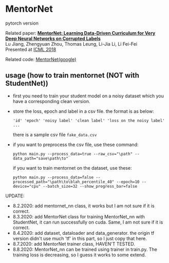 # MentorNet
pytorch version

Related paper:
**<a href="https://arxiv.org/abs/1712.05055">MentorNet: Learning Data-Driven Curriculum for Very Deep Neural Networks on Corrupted Labels
</a>**
<br>
Lu Jiang, Zhengyuan Zhou, Thomas Leung, Li-Jia Li, Li Fei-Fei
<br>
Presented at [ICML 2018](https://icml.cc/Conferences/2018)

Related code:
[MentorNet(google)](https://github.com/google/mentornet)


## usage (how to train mentornet (NOT with StudentNet))

- first you need to train your student model on a noisy dataset which you have a corresponding clean version.
- store the loss, epoch and label in a csv file. the format is as below:
  ```
  'id' 'epoch' 'noisy label' 'clean label' 'loss on the noisy label'
  ...
  ```
  there is a sample csv file `fake_data.csv`
- if you want to preprocess the csv file, use these command:
  ```
  python main.py --process_data=true --raw_csv="\path" --data_path="save\path\to"
  ```

  if you want to train mentornet on the dataset, use these:
  ```
  python main.py --process_data=false --processed_path="\path\to\blah_percentile_40" --epoch=10 --device="cpu" --batch_size=32 --show_progress_bar=false
  ```


UPDATE:
- 8.2.2020: add mentornet_nn class, it works but I am not sure if it is correct.
- 8.3.2020: add MentorNet class for training MentorNet_nn with StudentNet, it can run successfully on cuda. Same, I am not sure if it is correct.
- 8.4.2020: add dataset, dataloader and data_generator. the origin tf version didn't use much 'tf' in this part, so I just copy that here.
- 8.7.2020: add MentorNet trainer class, HAVEN'T TESTED.
- 8.8.2020: MentorNet_nn can be trained using trainer in train.py. The training loss is decreasing, so I guess it works to some extend.
